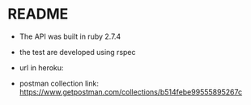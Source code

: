 # README

* The API was built in ruby 2.7.4

* the test are developed using rspec 

* url in heroku: 

* postman collection link: https://www.getpostman.com/collections/b514febe99555895267c
